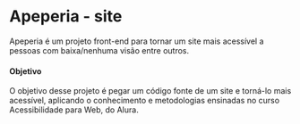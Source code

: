 # Apeperia - site
Apeperia é um projeto front-end para tornar um site mais acessível a pessoas com baixa/nenhuma visão entre outros.

#### Objetivo
O objetivo desse projeto é pegar um código fonte de um site e torná-lo mais acessível, aplicando o conhecimento e metodologias ensinadas no curso Acessibilidade para Web, do Alura.